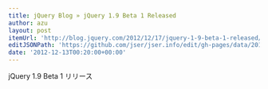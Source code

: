 ```yaml
---
title: jQuery Blog » jQuery 1.9 Beta 1 Released
author: azu
layout: post
itemUrl: 'http://blog.jquery.com/2012/12/17/jquery-1-9-beta-1-released/'
editJSONPath: 'https://github.com/jser/jser.info/edit/gh-pages/data/2012/12/index.json'
date: '2012-12-13T00:20:00+00:00'
---
```

jQuery 1.9 Beta 1 リリース
